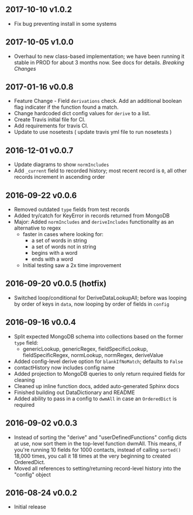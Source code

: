 ## 2017-10-10 v1.0.2
- Fix bug preventing install in some systems

## 2017-10-05 v1.0.0
- Overhaul to new class-based implementation; we have been running it stable in PROD for about 3 months now. See docs for details. *Breaking Changes*

## 2017-01-16 v0.0.8
- Feature Change - Field `derivations` check. Add an additional boolean flag indicater if the function found a match.      
- Change hardcoded dict config values for `derive` to a list.
- Create Travis initial file for CI.
- Add requirements for travis CI.
- Update to use nosetests ( update travis yml file to run nosetests )

## 2016-12-01 v0.0.7
- Update diagrams to show `normIncludes`
- Add `_current` field to recorded history; most recent record is `0`, all other records increment in ascending order

## 2016-09-22 v0.0.6
- Removed outdated `type` fields from test records
- Added try/catch for KeyError in records returned from MongoDB
- Major: Added `normIncludes` and `deriveIncludes` functionality as an alternative to regex
  - faster in cases where looking for:
    - a set of words in string
    - a set of words not in string
    - begins with a word
    - ends with a word
  - Initial testing saw a 2x time improvement

## 2016-09-20 v0.0.5 (hotfix)
- Switched loop/conditional for DeriveDataLookupAll; before was looping by order of keys in `data`, now looping by order of fields in `config`

## 2016-09-16 v0.0.4
- Split expected MongoDB schema into collections based on the former `type` field:
  - genericLookup, genericRegex, fieldSpecificLookup, fieldSpecificRegex, normLookup, normRegex, deriveValue
- Added config-level derive option for `blankIfNoMatch`; defaults to `False`
- contactHistory now includes config name
- Added projection to MongoDB queries to only return required fields for cleaning
- Cleaned up inline function docs, added auto-generated Sphinx docs
- Finished building out DataDictionary and README
- Added ability to pass in a config to `dwmAll` in case an `OrderedDict` is required

## 2016-09-02 v0.0.3
 - Instead of sorting the "derive" and "userDefinedFunctions" config dicts at use, now sort them in the top-level function dwmAll. This means, if you're running 10 fields for 1000 contacts, instead of calling ```sorted()``` 18,000 times, you call it 18 times at the very beginning to created OrderedDict.
 - Moved all references to setting/returning record-level history into the "config" object

## 2016-08-24 v0.0.2
 - Initial release
